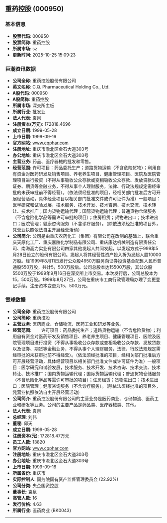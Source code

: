 ## 重药控股 (000950)

### 基本信息

- **股票代码**: 000950
- **股票简称**: 重药控股
- **所属市场**: sz
- **更新时间**: 2025-10-25 15:09:23

### 巨潮资讯数据

- **公司全称**: 重药控股股份有限公司
- **英文名称**: C.Q. Pharmaceutical Holding Co., Ltd.
- **A股代码**: 000950
- **A股简称**: 重药控股
- **所属市场**: 深交所主板
- **所属行业**: 批发业
- **法人代表**: 袁泉
- **注册资本(万元)**: 172818.4696
- **成立日期**: 1999-05-28
- **上市日期**: 1999-09-16
- **官方网站**: www.cqphar.com
- **注册地址**: 重庆市渝北区金石大道303号
- **办公地址**: 重庆市渝北区金石大道303号
- **主营业务**: 药品、医疗器械的批发和零售。
- **经营范围**: 许可项目：药品委托生产；道路货物运输（不含危险货物）；利用自有资金对医药研发及销售项目、养老养生项目、健康管理项目、医院及医院管理项目进行投资（不得从事吸收公众存款或变相吸收公众存款、发放贷款以及证券、期货等金融业务，不得从事个人理财服务，法律、行政法规规定需经审批的未获审批前不得经营）。（依法须经批准的项目，经相关部门批准后方可开展经营活动，具体经营项目以相关部门批准文件或许可证件为准）一般项目：医学研究和试验发展，技术服务、技术开发、技术咨询、技术交流、技术转让、技术推广；国内货物运输代理；国际货物运输代理；普通货物仓储服务（不含危险化学品等需许可审批的项目）；住房租赁；货物进出口；技术进出口；医院管理；健康咨询服务（不含诊疗服务）。（除依法须经批准的项目外，凭营业执照依法自主开展经营活动）
- **公司简介**: 公司是由重庆农药化工（集团）有限公司在改制的基础上，联合重庆天原化工厂、重庆嘉陵化学制品有限公司、重庆康达机械制造有限责任公司、南海高力实业有限公司四家其他发起人共同发起，以发起方式于999年5月28日设立的股份有限公司。发起人将其经营性资产投入折为发起人股10000万股。经1999年8月11日发行公众股4950万股另向证券投资基金配售人民币普通股550万股，共计5，500万股后。公司总股本达15500万股，其公众股5500万股于1999年9月16日在深交所上市交易。本次发行后，公司总股本为15，500万股。1999年8月27日，公司在重庆市工商行政管理局办理了变更登记手续，注册资本变更为15，500万元。

### 雪球数据

- **公司全称**: 重药控股股份有限公司
- **公司简称**: 重药控股
- **主营业务**: 医药商业、仓储物流、医药工业和研发等业务。
- **经营范围**: 　　许可项目：药品委托生产；道路货物运输（不含危险货物）；利用自有资金对医药研发及销售项目、养老养生项目、健康管理项目、医院及医院管理项目进行投资（不得从事吸收公众存款或变相吸收公众存款、发放贷款以及证券、期货等金融业务，不得从事个人理财服务，法律、行政法规规定需经审批的未获审批前不得经营）。（依法须经批准的项目，经相关部门批准后方可开展经营活动，具体经营项目以相关部门批准文件或许可证件为准）一般项目：医学研究和试验发展，技术服务、技术开发、技术咨询、技术交流、技术转让、技术推广；国内货物运输代理；国际货物运输代理；普通货物仓储服务（不含危险化学品等需许可审批的项目）；住房租赁；货物进出口；技术进出口；医院管理；健康咨询服务（不含诊疗服务）。（除依法须经批准的项目外，凭营业执照依法自主开展经营活动）
- **公司简介**: 重药控股股份有限公司的主营业务是医药商业、仓储物流、医药工业和研发等业务。公司的主要产品是药品类、医疗器械类、其他。
- **法人代表**: 袁泉
- **总经理**: 刘伟
- **董秘**: 邱天
- **成立日期**: 1999-05-28
- **注册资本(元)**: 172818.47万元
- **员工人数**: 13820
- **官方网站**: www.cqphar.com
- **注册地址**: 重庆市渝北区金石大道303号
- **办公地址**: 重庆市渝北区金石大道303号
- **上市日期**: 1999-09-16
- **所属省份**: 重庆市
- **实际控制人**: 国务院国有资产监督管理委员会 (22.92%)
- **公司分类**: 央企国资控股
- **董事长**: 袁泉
- **高管人数**: 16
- **发行价格**: 4.63
- **所属行业**: 医药商业 (BK0043)

---